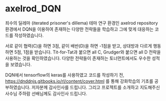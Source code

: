 # axelrod_DQN

죄수의 딜레마 (iterated prisoner's dillema) 테마 연구 환경인 axelrod repository 환경에서 DQN을 이용하여 존재하는 다양한 전략들을 학습하고 그에 맞게 대응하는 코드를 작성하였습니다.

서로 같이 협력(C)을 하면 3점, 같이 배반(D)을 하면 -1점을 받고, 상대방과 다르게 행동하면 5점, 1점을 받습니다. Tit-for-Tat과 붙으면 all C, Grudger와 붙으면 all D 전략을 사용하는 것을 확인하였습니다. 다양한 전략들이 존재하는 토너먼트에서도 우수한 성적을 보였습니다.

DQN에서 tensorflow의 keras를 사용하였고 코드를 작성하기 전, https://dnddnjs.gitbooks.io/rl/content/cover.html 를 통해 강화학습의 기초를 공부하였습니다. 저자분께 감사인사를 드립니다. 그리고 프로젝트를 소개하고 지도해주신 사수님 주하람 선배님께도 감사인사 드립니다.
